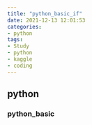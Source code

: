 ```yaml
---
title: "python_basic_if"
date: 2021-12-13 12:01:53
categories:
- python
tags:
- Study
- python
- kaggle
- coding
---
```


## python


### python_basic

```python

```

